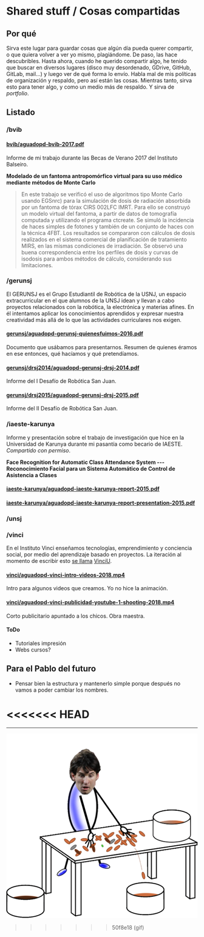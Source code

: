 # Shared stuff / Cosas compartidas

## Por qué

Sirva este lugar para guardar cosas que algún día pueda querer compartir, o que quiera volver a ver yo mismo,
plagiándome. De paso, las hace descubribles. Hasta ahora, cuando he querido compartir algo, he tenido que buscar en
diversos lugares (disco muy desordenado, GDrive, GitHub, GitLab, mail...) y luego ver de qué forma lo envío. Habla mal
de mis políticas de organización y respaldo, pero así están las cosas. Mientras tanto, sirva esto para tener algo, y
como un medio más de respaldo. Y sirva de _portfolio_.


## Listado

### /bvib

#### [bvib/aguadopd-bvib-2017.pdf](bvib/aguadopd-bvib-2017.pdf)

Informe de mi trabajo durante las Becas de Verano 2017 del Instituto Balseiro.

**Modelado de un fantoma antropomórfico virtual para su uso médico mediante métodos de Monte Carlo**

> En este trabajo se verificó el uso de algoritmos tipo Monte Carlo usando EGSnrc) para la simulación de dosis de
> radiación absorbida por un fantoma de tórax CIRS 002LFC IMRT. Para ello se construyó un modelo virtual del fantoma, a
> partir de datos de tomografía computada y utilizando el programa ctcreate. Se simuló la incidencia de haces simples de
> fotones y también de un conjunto de haces con la técnica 4FBT. Los resultados se compararon con cálculos de dosis
> realizados en el sistema comercial de planificación de tratamiento MIRS, en las mismas condiciones de irradiación. Se
> observó una buena correspondencia entre los perfiles de dosis y curvas de isodosis para ambos métodos de cálculo,
> considerando sus limitaciones.



### /gerunsj

El GERUNSJ es el Grupo Estudiantil de Robótica de la USNJ, un espacio extracurricular en el que alumnos de la UNSJ idean
y llevan a cabo proyectos relacionados con la robótica, la electrónica y materias afines. En él intentamos aplicar los
conocimientos aprendidos y expresar nuestra creatividad más allá de lo que las actividades curriculares nos exigen.

#### [gerunsj/aguadopd-gerunsj-quienesfuimos-2016.pdf](gerunsj/aguadopd-gerunsj-quienesfuimos-2016.pdf)
Documento que usábamos para presentarnos. Resumen de quienes éramos en ese entonces, qué hacíamos y qué pretendíamos.

#### [gerunsj/drsj2014/aguadopd-gerunsj-drsj-2014.pdf](gerunsj/drsj2014/aguadopd-gerunsj-drsj-2014.pdf)
Informe del I Desafío de Robótica San Juan.

#### [gerunsj/drsj2015/aguadopd-gerunsj-drsj-2015.pdf](gerunsj/drsj2015/aguadopd-gerunsj-drsj-2015.pdf)
Informe del II Desafío de Robótica San Juan.



### /iaeste-karunya

Informe y presentación sobre el trabajo de investigación que hice en la Universidad de Karunya durante mi pasantía como
becario de IAESTE. _Compartido con permiso_.

**Face Recognition for Automatic Class Attendance System --- Reconocimiento Facial para un Sistema Automático de Control de Asistencia a Clases**

#### [iaeste-karunya/aguadopd-iaeste-karunya-report-2015.pdf](iaeste-karunya/aguadopd-iaeste-karunya-report-2015.pdf)
#### [iaeste-karunya/aguadopd-iaeste-karunya-report-presentation-2015.pdf](iaeste-karunya/aguadopd-iaeste-karunya-report-presentation-2015.pdf)



### /unsj




### /vinci

En el Instituto Vinci enseñamos tecnologías, emprendimiento y conciencia social, por medio del aprendizaje basado en
proyectos. La iteración al momento de escribir esto [se llama](https://www.instagram.com/vinciu_/) [VinciU](https://vinciu.com/).

#### [vinci/aguadopd-vinci-intro-videos-2018.mp4](vinci/aguadopd-vinci-intro-videos-2018.mp4)
Intro para algunos videos que creamos. Yo no hice la animación.

#### [vinci/aguadopd-vinci-publicidad-youtube-1-shooting-2018.mp4](vinci/aguadopd-vinci-publicidad-youtube-1-shooting-2018.mp4)
Corto publicitario apuntado a los chicos. Obra maestra.

#### ToDo
- Tutoriales impresión
- Webs cursos?




## Para el Pablo del futuro

- Pensar bien la estructura y mantenerlo simple porque después no vamos a poder cambiar los nombres.

<<<<<<< HEAD
=======

-----------------

![](unsj/tfinal/operario.gif)
>>>>>>> 50f8e18 (gif)
